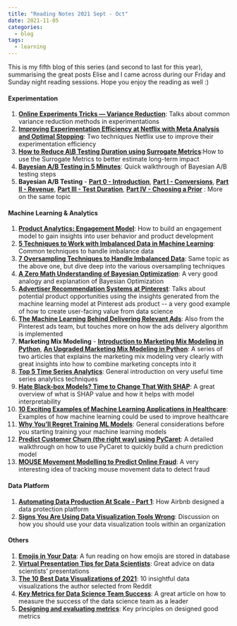 ```yaml
---
title: "Reading Notes 2021 Sept - Oct"
date: 2021-11-05
categories:
  - blog
tags:
  - learning
---
```


This is my fifth blog of this series (and second to last for this year), summarising the great posts Elise and I came across during our Friday and Sunday night reading sessions. Hope you enjoy the reading as well :)  

#### Experimentation  
1. [**Online Experiments Tricks — Variance Reduction**](https://towardsdatascience.com/online-experiments-tricks-variance-reduction-291b6032dcd7): Talks about common variance reduction methods in experimentations  
2. [**Improving Experimentation Efficiency at Netflix with Meta Analysis and Optimal Stopping**](https://netflixtechblog.com/improving-experimentation-efficiency-at-netflix-with-meta-analysis-and-optimal-stopping-d8ec290ae5be): Two techniques Netflix use to improve their experimentation efficiency  
3. [**How to Reduce A\B Testing Duration using Surrogate Metrics**](https://towardsdatascience.com/how-to-reduce-a-b-testing-duration-using-surrogate-metrics-3631c6295039):How to use the Surrogate Metrics to better estimate long-term impact  
4. [**Bayesian A/B Testing in 5 Minutes**](https://towardsdatascience.com/bayesian-a-b-testing-and-its-benefits-a7bbe5cb5103): Quick walkthrough of Bayesian A/B testing steps  
5. **Bayesian A/B Testing** - [**Part 0 - Introduction**](https://towardsdatascience.com/bayesian-experimentation-methods-for-products-636514951e43), [**Part I - Conversions**](https://docs.google.com/document/d/1-DnJIGXz08aYmdFRWQn38Mdqj-1g5KNxGOQ2m7MBcTo/edit), [**Part II - Revenue**](https://towardsdatascience.com/bayesian-ab-testing-part-ii-revenue-1fbcf04f96cd), [**Part III - Test Duration**](https://towardsdatascience.com/bayesian-ab-testing-part-iii-test-duration-f2305215009c), [**Part IV - Choosing a Prior**](https://towardsdatascience.com/bayesian-ab-testing-part-iv-choosing-a-prior-5a4fe3223bfd) : More on the same topic  

#### Machine Learning & Analytics  
1. [**Product Analytics: Engagement Model**](https://towardsdatascience.com/product-analytics-engagement-model-22d53c96d169): How to build an engagement model to gain insights into user behavior and product development  
2. [**5 Techniques to Work with Imbalanced Data in Machine Learning**](https://towardsdatascience.com/5-techniques-to-work-with-imbalanced-data-in-machine-learning-80836d45d30c): Common techniques to handle imbalance data  
3. [**7 Oversampling Techniques to Handle Imbalanced Data**](https://towardsdatascience.com/7-over-sampling-techniques-to-handle-imbalanced-data-ec51c8db349f): Same topic as the above one, but dive deep into the various oversampling techniques  
4. [**A Zero Math Understanding of Bayesian Optimization**](https://towardsdatascience.com/a-zero-maths-understanding-of-bayesian-optimization-e064a957a124): A very good analogy and explanation of Bayesian Optimization  
5. [**Advertiser Recommendation Systems at Pinterest**](https://medium.com/pinterest-engineering/advertiser-recommendation-systems-at-pinterest-ccb255fbde20): Talks about potential product opportunities using the insights generated from the machine learning model at Pinterest ads product -- a very good example of how to create user-facing value from data science  
6. [**The Machine Learning Behind Delivering Relevant Ads**](https://medium.com/pinterest-engineering/the-machine-learning-behind-delivering-relevant-ads-8987fc5ba1c0): Also from the Pinterest ads team, but touches more on how the ads delivery algorithm is implemented  
7. **Marketing Mix Modeling** - [**Introduction to Marketing Mix Modeling in Python**](https://towardsdatascience.com/introduction-to-marketing-mix-modeling-in-python-d0dd81f4e794), [**An Upgraded Marketing Mix Modeling in Python**](https://towardsdatascience.com/an-upgraded-marketing-mix-modeling-in-python-5ebb3bddc1b6): A series of two articles that explains the marketing mix modeling very clearly with great insights into how to combine marketing concepts into it  
8. [**Top 5 Time Series Analytics**](https://towardsdatascience.com/top-5-time-series-analytics-71a46fbda379): General introduction on very useful time series analytics techniques  
9. [**Hate Black-box Models? Time to Change That With SHAP**](https://towardsdatascience.com/how-to-explain-black-box-models-with-shap-the-ultimate-guide-539c152d3275): A great overview of what is SHAP value and how it helps with model interpretability  
10. [**10 Exciting Examples of Machine Learning Applications in Healthcare**](https://towardsdatascience.com/10-exciting-examples-of-machine-learning-applications-in-healthcare-1c4de7b744e6): Examples of how machine learning could be used to improve healthcare  
11. [**Why You’ll Regret Training ML Models**](https://towardsdatascience.com/why-youll-regret-training-ml-models-fc95018dc352): General considerations before you starting training your machine learning models  
12. [**Predict Customer Churn (the right way) using PyCaret**](https://towardsdatascience.com/predict-customer-churn-the-right-way-using-pycaret-8ba6541608ac): A detailed walkthrough on how to use PyCaret to quickly build a churn prediction model  
13. [**MOUSE Movement Modelling to Predict Online Fraud**](https://towardsdatascience.com/mouse-movement-modelling-to-predict-online-fraud-873d90b201e2): A very interesting idea of tracking mouse movement data to detect fraud  

#### Data Platform  
1. [**Automating Data Production At Scale - Part 1**](https://medium.com/airbnb-engineering/automating-data-protection-at-scale-part-1-c74909328e08): How Airbnb designed a data protection platform  
2. [**Signs You Are Using Data Visualization Tools Wrong**](https://towardsdatascience.com/signs-you-are-using-data-visualization-tools-wrong-121220696500): Discussion on how you should use your data visualization tools within an organization  

#### Others  
1. [**Emojis in Your Data**](https://towardsdatascience.com/emojis-in-your-data-9a5513ead2dd): A fun reading on how emojis are stored in database  
2. [**Virtual Presentation Tips for Data Scientists**](https://towardsdatascience.com/virtual-presentation-tips-for-data-scientists-d6ef4659024): Great advice on data scientists’ presentations  
3. [**The 10 Best Data Visualizations of 2021**](https://towardsdatascience.com/the-10-best-data-visualizations-of-2021-fec4c5cf6cdb): 10 insightful data visualizations the author selected from Reddit  
4. [**Key Metrics for Data Science Team Success**](https://towardsdatascience.com/key-metrics-for-data-science-team-success-822da77f509c): A great article on how to measure the success of the data science team as a leader  
5. [**Designing and evaluating metrics**](https://medium.com/@seanjtaylor/designing-and-evaluating-metrics-5902ad6873bf): Key principles on designed good metrics  
